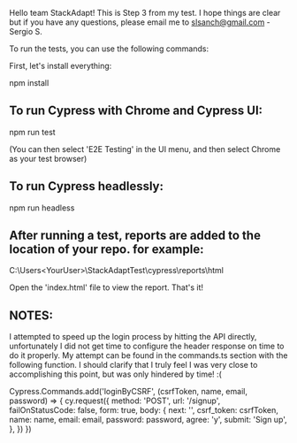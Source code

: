 Hello team StackAdapt! This is Step 3 from my test. I hope things are clear but if you have 
any questions, please email me to slsanch@gmail.com - Sergio S. 

To run the tests, you can use the following commands:

First, let's install everything:

npm install

## To run Cypress with Chrome and Cypress UI:

npm run test 

(You can then select 'E2E Testing' in the UI menu, and then select Chrome as your test browser)

## To run Cypress headlessly:

npm run headless

## After running a test, reports are added to the location of your repo. for example:

C:\Users\<YourUser>\StackAdaptTest\cypress\reports\html

Open the 'index.html' file to view the report. That's it!


## NOTES:

I attempted to speed up the login process by hitting the API directly, unfortunately I did not get time to configure the header response on time to do it properly. My attempt can be found
in the commands.ts section with the following function. I should clarify that I truly feel I was very close to accomplishing this point, but was only hindered by time! :(

  Cypress.Commands.add('loginByCSRF', (csrfToken, name, email, password) => {
    cy.request({
      method: 'POST',
      url: '/signup',
      failOnStatusCode: false, 
      form: true, 
      body: {
       next: '', 
       csrf_token: csrfToken,
       name: name,
       email: email,
       password: password,
       agree: 'y',
       submit: 'Sign up',
      },
    })
  })





